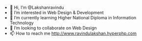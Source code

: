- 👋 Hi, I’m @Lakshanravindu
- 👀 I’m interested in Web Design & Development
- 🌱 I’m currently learning Higher National Diploma in Information Technology
- 💞️ I’m looking to collaborate on Web Design
- 📫 How to reach me http://www.ravindulakshan.hyperphp.com

<!---
Lakshanravindu/Lakshanravindu is a ✨ special ✨ repository because its `README.md` (this file) appears on your GitHub profile.
You can click the Preview link to take a look at your changes.
--->
